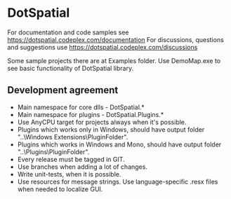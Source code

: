 # DotSpatial

For documentation and code samples see
https://dotspatial.codeplex.com/documentation
For discussions, questions and suggestions use
https://dotspatial.codeplex.com/discussions

Some sample projects there are at Examples folder.
Use DemoMap.exe to see basic functionality of DotSpatial library.

## Development agreement
* Main namespace for core dlls - DotSpatial.*
* Main namespace for plugins - DotSpatial.Plugins.*
* Use AnyCPU target for projects always when it's possible.
* Plugins which works only in Windows, should have output folder "..\Windows Extensions\PluginFolder".
* Plugins which works in Windows and Mono, should have output folder "..\Plugins\PluginFolder".
* Every release must be tagged in GIT.
* Use branches when adding a lot of changes.
* Write unit-tests, when it is possible.
* Use resources for message strings. Use language-specific .resx files when needed to localize GUI.